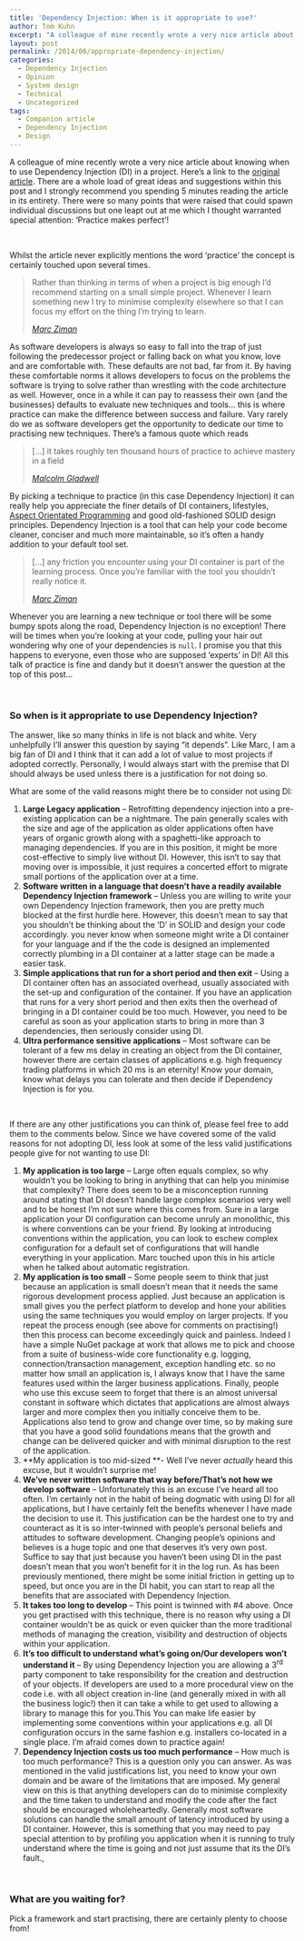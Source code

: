```yaml
---
title: 'Dependency Injection: When is it appropriate to use?'
author: Tom Kuhn
excerpt: "A colleague of mine recently wrote a very nice article about knowing when to use Dependency Injection (DI) in a project. There are a whole load of great ideas and suggestions within this post and I strongly recommend you spending 5 minutes reading the article in its entirety. There were so many points that were raised that could spawn individual discussions but one leapt out at me which I thought warranted special attention: 'Practice makes perfect'!"
layout: post
permalink: /2014/06/appropriate-dependency-injection/
categories:
  - Dependency Injection
  - Opinion
  - System design
  - Technical
  - Uncategorized
tags:
  - Companion article
  - Dependency Injection
  - Design
---
```

A colleague of mine recently wrote a very nice article about knowing when to use Dependency Injection (DI) in a project. Here&#8217;s a link to the [original article][1]. There are a whole load of great ideas and suggestions within this post and I strongly recommend you spending 5 minutes reading the article in its entirety. There were so many points that were raised that could spawn individual discussions but one leapt out at me which I thought warranted special attention: &#8216;Practice makes perfect&#8217;!

&nbsp;

Whilst the article never explicitly mentions the word &#8216;practice&#8217; the concept is certainly touched upon several times.

> Rather than thinking in terms of when a project is big enough I’d recommend starting on a small simple project. Whenever I learn something new I try to minimise complexity elsewhere so that I can focus my effort on the thing I’m trying to learn.
> 
> [*Marc Ziman*][1]

As software developers is always so easy to fall into the trap of just following the predecessor project or falling back on what you know, love and are comfortable with. These defaults are not bad, far from it. By having these comfortable norms it allows developers to focus on the problems the software is trying to solve rather than wrestling with the code architecture as well. However, once in a while it can pay to reassess their own (and the businesses) defaults to evaluate new techniques and tools&#8230; this is where practice can make the difference between success and failure. Vary rarely do we as software developers get the opportunity to dedicate our time to practising new techniques. There&#8217;s a famous quote which reads

> [...] it takes roughly ten thousand hours of practice to achieve mastery in a field
> 
> [*Malcolm Gladwell*][2]

By picking a technique to practice (in this case Dependency Injection) it can really help you appreciate the finer details of DI containers, lifestyles, [Aspect Orientated Programming][3] and good old-fashioned SOLID design principles. Dependency Injection is a tool that can help your code become cleaner, conciser and much more maintainable, so it&#8217;s often a handy addition to your default tool set.

> [...] any friction you encounter using your DI container is part of the learning process. Once you’re familiar with the tool you shouldn&#8217;t really notice it.
> 
> [*Marc Ziman*][1]

Whenever you are learning a new technique or tool there will be some bumpy spots along the road, Dependency Injection is no exception! There will be times when you&#8217;re looking at your code, pulling your hair out wondering why one of your dependencies is `null`. I promise you that this happens to everyone, even those who are supposed &#8216;experts&#8217; in DI! All this talk of practice is fine and dandy but it doesn&#8217;t answer the question at the top of this post&#8230;

&nbsp;

### So when is it appropriate to use Dependency Injection?

The answer, like so many thinks in life is not black and white. Very unhelpfully I&#8217;ll answer this question by saying &#8220;it depends&#8221;. Like Marc, I am a big fan of DI and I think that it can add a lot of value to most projects if adopted correctly. Personally, I would always start with the premise that DI should always be used unless there is a justification for not doing so.

What are some of the valid reasons might there be to consider not using DI:

1.  **Large Legacy application** &#8211; Retrofitting dependency injection into a pre-existing application can be a nightmare. The pain generally scales with the size and age of the application as older applications often have years of organic growth along with a spaghetti-like approach to managing dependencies. If you are in this position, it might be more cost-effective to simply live without DI. However, this isn&#8217;t to say that moving over is impossible, it just requires a concerted effort to migrate small portions of the application over at a time.
2.  **Software written in a language that doesn&#8217;t have a readily available Dependency Injection framework** &#8211; Unless you are willing to write your own Dependency Injection framework, then you are pretty much blocked at the first hurdle here. However, this doesn&#8217;t mean to say that you shouldn&#8217;t be thinking about the &#8216;D&#8217; in SOLID and design your code accordingly. you never know when someone might write a DI container for your language and if the the code is designed an implemented correctly plumbing in a DI container at a latter stage can be made a easier task.
3.  **Simple applications that run for a short period and then exit** &#8211; Using a DI container often has an associated overhead, usually associated with the set-up and configuration of the container. If you have an application that runs for a very short period and then exits then the overhead of bringing in a DI container could be too much. However, you need to be careful as soon as your application starts to bring in more than 3 dependencies, then seriously consider using DI.
4.  **Ultra performance sensitive applications** &#8211; Most software can be tolerant of a few ms delay in creating an object from the DI container, however there are certain classes of applications e.g. high frequency trading platforms in which 20 ms is an eternity! Know your domain, know what delays you can tolerate and then decide if Dependency Injection is for you.

&nbsp;

If there are any other justifications you can think of, please feel free to add them to the comments below. Since we have covered some of the valid reasons for not adopting DI, less look at some of the less valid justifications people give for not wanting to use DI:

1.  **My application is too large** &#8211; Large often equals complex, so why wouldn&#8217;t you be looking to bring in anything that can help you minimise that complexity? There does seem to be a misconception running around stating that DI doesn&#8217;t handle large complex scenarios very well and to be honest I&#8217;m not sure where this comes from. Sure in a large application your DI configuration can become unruly an monolithic, this is where conventions can be your friend. By looking at introducing conventions within the application, you can look to eschew complex configuration for a default set of configurations that will handle everything in your application. Marc touched upon this in his article when he talked about automatic registration.
2.  **My application is too small** &#8211; Some people seem to think that just because an application is small doesn&#8217;t mean that it needs the same rigorous development process applied. Just because an application is small gives you the perfect platform to develop and hone your abilities using the same techniques you would employ on larger projects. If you repeat the process enough (see above for comments on practising!) then this process can become exceedingly quick and painless. Indeed I have a simple NuGet package at work that allows me to pick and choose from a suite of business-wide core functionality e.g. logging, connection/transaction management, exception handling etc. so no matter how small an application is, I always know that I have the same features used within the larger business applications. Finally, people who use this excuse seem to forget that there is an almost universal constant in software which dictates that applications are almost always larger and more complex then you initially conceive them to be. Applications also tend to grow and change over time, so by making sure that you have a good solid foundations means that the growth and change can be delivered quicker and with minimal disruption to the rest of the application.
3.  **My application is too mid-sized **- Well I&#8217;ve never *actually* heard this excuse, but it wouldn&#8217;t surprise me!
4.  **We&#8217;ve never written software that way before/That&#8217;s not how we develop software** &#8211; Unfortunately this is an excuse I&#8217;ve heard all too often. I&#8217;m certainly not in the habit of being dogmatic with using DI for all applications, but I have certainly felt the benefits whenever I have made the decision to use it. This justification can be the hardest one to try and counteract as it is so inter-twinned with people&#8217;s personal beliefs and attitudes to software development. Changing people&#8217;s opinions and believes is a huge topic and one that deserves it&#8217;s very own post. Suffice to say that just because you haven&#8217;t been using DI in the past doesn&#8217;t mean that you won&#8217;t benefit for it in the log run. As has been previously mentioned, there might be some initial friction in getting up to speed, but once you are in the DI habit, you can start to reap all the benefits that are associated with Dependency Injection.
5.  **It takes too long to develop** &#8211; This point is twinned with #4 above. Once you get practised with this technique, there is no reason why using a DI container wouldn&#8217;t be as quick or even quicker than the more traditional methods of managing the creation, visibility and destruction of objects within your application.
6.  **It&#8217;s too difficult to understand what&#8217;s going on/Our developers won&#8217;t understand it** &#8211; By using Dependency Injection you are allowing a 3<sup>rd</sup> party component to take responsibility for the creation and destruction of your objects. If developers are used to a more procedural view on the code i.e. with all object creation in-line (and generally mixed in with all the business logic!) then it can take a while to get used to allowing a library to manage this for you.This You can make life easier by implementing some conventions within your applications e.g. all DI configuration occurs in the same fashion e.g. installers co-located in a single place. I&#8217;m afraid comes down to practice again!
7.  **Dependency Injection costs us too much performance** &#8211; How much is too much performance? This is a question only you can answer. As was mentioned in the valid justifications list, you need to know your own domain and be aware of the limitations that are imposed. My general view on this is that anything developers can do to minimise complexity and the time taken to understand and modify the code after the fact should be encouraged wholeheartedly. Generally most software solutions can handle the small amount of latency introduced by using a DI container. However, this is something that you may need to pay special attention to by profiling you application when it is running to truly understand where the time is going and not just assume that its the DI&#8217;s fault.,

&nbsp;

### What are you waiting for?

Pick a framework and start practising, there are certainly plenty to choose from!

 [1]: http://flat9.wordpress.com/2014/06/04/when-should-i-use-dependency-injection/ "Blog article: When should I use Dependency Injection?"
 [2]: http://www.wisdomgroup.com/blog/10000-hours-of-practice/ "Blog article: Mastering a skill in ten thousand hours."
 [3]: http://en.wikipedia.org/wiki/Aspect-oriented_programming "Wikipedia entry on AOP"